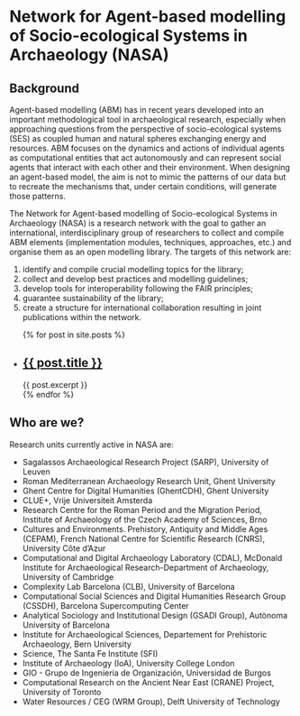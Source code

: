 # Network for Agent-based modelling of Socio-ecological Systems in Archaeology (NASA)
## Background

Agent-based modelling (ABM) has in recent years developed into an important methodological tool in archaeological research, especially when approaching questions from the perspective of socio-ecological systems (SES) as coupled human and natural spheres exchanging energy and resources. ABM focuses on the dynamics and actions of individual agents as computational entities that act autonomously and can represent social agents that interact with each other and their environment. When designing an agent-based model, the aim is not to mimic the patterns of our data but to recreate the mechanisms that, under certain conditions, will generate those patterns.

The Network for Agent-based modelling of Socio-ecological Systems in Archaeology (NASA) is a research network with the goal to gather an international, interdisciplinary group of researchers to collect and compile ABM elements (implementation modules, techniques, approaches, etc.) and organise them as an open modelling library. The targets of this network are:


1) identify and compile crucial modelling topics for the library;
2) collect and develop best practices and modelling guidelines;
3) develop tools for interoperability following the FAIR principles;
4) guarantee sustainability of the library;
5) create a structure for international collaboration resulting in joint publications within the network.

<ul>
  {% for post in site.posts %}
    <li>
      <h2><a href="{{ post.url }}">{{ post.title }}</a></h2>
      {{ post.excerpt }}
    </li>
  {% endfor %}
</ul>

## Who are we?

Research units currently active in NASA are:

* Sagalassos Archaeological Research Project (SARP), University of Leuven
* Roman Mediterranean Archaeology Research Unit, Ghent University
* Ghent Centre for Digital Humanities (GhentCDH), Ghent University
* CLUE+, Vrije Universiteit Amsterda
* Research Centre for the Roman Period and the Migration Period, Institute of Archaeology of the Czech Academy of Sciences, Brno
* Cultures and Environments. Prehistory, Antiquity and Middle Ages (CEPAM), French National Centre for Scientific Research (CNRS), University Côte d’Azur
* Computational and Digital Archaeology Laboratory (CDAL), McDonald Institute for Archaeological Research-Department of Archaeology, University of Cambridge
* Complexity Lab Barcelona (CLB), University of Barcelona
* Computational Social Sciences and Digital Humanities Research Group (CSSDH), Barcelona Supercomputing Center
* Analytical Sociology and Institutional Design (GSADI Group), Autònoma University of Barcelona
* Institute for Archaeological Sciences, Departement for Prehistoric Archaeology, Bern University
* Science, The Santa Fe Institute (SFI)
* Institute of Archaeology (IoA), University College London
* GIO - Grupo de Ingeniería de Organización, Universidad de Burgos
* Computational Research on the Ancient Near East (CRANE) Project, University of Toronto
* Water Resources / CEG (WRM Group), Delft University of Technology 
